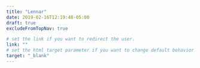```yaml
---
title: "Lennar"
date: 2019-02-16T12:19:48-05:00
draft: true
excludeFromTopNav: true

# set the link if you want to redirect the user.
link: ""
# set the html target parameter if you want to change default behavior
target: "_blank"
---
```

